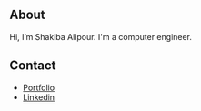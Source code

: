 ## About
Hi, I’m Shakiba Alipour. I'm a computer engineer.<br />


## Contact
- [Portfolio](https://shakiba.dev) 
- [Linkedin](https://www.linkedin.com/in/shakiba-alipour)
  

